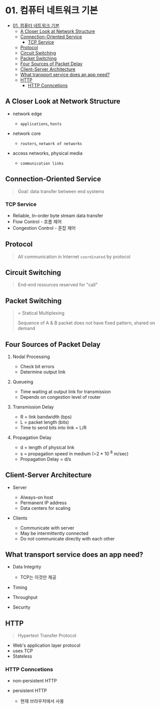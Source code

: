 # 01. 컴퓨터 네트워크 기본

<!-- TOC -->

- [01. 컴퓨터 네트워크 기본](#01-컴퓨터-네트워크-기본)
  - [A Closer Look at Network Structure](#a-closer-look-at-network-structure)
  - [Connection-Oriented Service](#connection-oriented-service)
    - [TCP Service](#tcp-service)
  - [Protocol](#protocol)
  - [Circuit Switching](#circuit-switching)
  - [Packet Switching](#packet-switching)
  - [Four Sources of Packet Delay](#four-sources-of-packet-delay)
  - [Client-Server Architecture](#client-server-architecture)
  - [What transport service does an app need?](#what-transport-service-does-an-app-need)
  - [HTTP](#http)
    - [HTTP Conncetions](#http-conncetions)

<!-- /TOC -->

## A Closer Look at Network Structure

- network edge

  - `applications`, `hosts`

- network core

  - `routers`, `network of networks`

- access networks, physical media

  - `communication links`

## Connection-Oriented Service

> Goal: data transfer between end systems

### TCP Service

- Reliable, In-order byte stream data transfer
- Flow Control - 흐름 제어
- Congestion Control - 혼잡 제어

## Protocol

> All communication in Internet `coordinated` by protocol

## Circuit Switching

> End-end resources reserved for "call"

## Packet Switching

> = Statical Multiplexing
>
> Sequence of A & B packet does not have fixed pattern, shared on demand

## Four Sources of Packet Delay

1. Nodal Processing

   - Check bit errors
   - Determine output link

2. Queueing

   - Time waiting at output link for transmission
   - Depends on congestion level of router

3. Transmission Delay

   - R = link bandwidth (bps)
   - L = packet length (bits)
   - Time to send bits into link = L/R

4. Propagation Delay

   - d = length of physical link
   - s = propagation speed in medium (~2 \* 10 <sup>8</sup> m/sec)
   - Propagation Delay = d/s

## Client-Server Architecture

- Server

  - Always-on host
  - Permanent IP address
  - Data centers for scaling

- Clients

  - Communicate with server
  - May be intermittently connected
  - Do not communicate directly with each other

## What transport service does an app need?

- Data Integrity

  - TCP는 이것만 제공

- Timing
- Throughput
- Security

## HTTP

> Hypertext Transfer Protocol

- Web's application layer protocol
- uses TCP
- Stateless

### HTTP Conncetions

- non-persistent HTTP
- persistent HTTP

  - 현재 브라우저에서 사용
